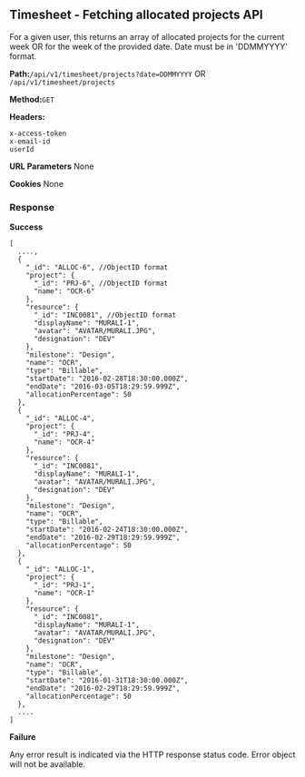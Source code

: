 ## Timesheet - Fetching allocated projects API
For a given user, this returns an array of allocated projects for the current week OR for the week of the provided date.
Date must be in 'DDMMYYYY' format.

**Path:**`/api/v1/timesheet/projects?date=DDMMYYYY` OR `/api/v1/timesheet/projects`

**Method:**`GET`

**Headers:** 
```
x-access-token
x-email-id
userId
```

**URL Parameters** None

**Cookies** None

### Response

**Success**

```
[
  ....,
  {
    "_id": "ALLOC-6", //ObjectID format
    "project": {
      "_id": "PRJ-6", //ObjectID format
      "name": "OCR-6"
    },
    "resource": {
      "_id": "INC0081", //ObjectID format
      "displayName": "MURALI-1",
      "avatar": "AVATAR/MURALI.JPG",
      "designation": "DEV"
    },
    "milestone": "Design",
    "name": "OCR",
    "type": "Billable",
    "startDate": "2016-02-28T18:30:00.000Z",
    "endDate": "2016-03-05T18:29:59.999Z",
    "allocationPercentage": 50
  },
  {
    "_id": "ALLOC-4",
    "project": {
      "_id": "PRJ-4",
      "name": "OCR-4"
    },
    "resource": {
      "_id": "INC0081",
      "displayName": "MURALI-1",
      "avatar": "AVATAR/MURALI.JPG",
      "designation": "DEV"
    },
    "milestone": "Design",
    "name": "OCR",
    "type": "Billable",
    "startDate": "2016-02-24T18:30:00.000Z",
    "endDate": "2016-02-29T18:29:59.999Z",
    "allocationPercentage": 50
  },
  {
    "_id": "ALLOC-1",
    "project": {
      "_id": "PRJ-1",
      "name": "OCR-1"
    },
    "resource": {
      "_id": "INC0081",
      "displayName": "MURALI-1",
      "avatar": "AVATAR/MURALI.JPG",
      "designation": "DEV"
    },
    "milestone": "Design",
    "name": "OCR",
    "type": "Billable",
    "startDate": "2016-01-31T18:30:00.000Z",
    "endDate": "2016-02-29T18:29:59.999Z",
    "allocationPercentage": 50
  },
  ....
]

```

**Failure**

Any error result is indicated via the HTTP response status code. Error object will not be available.